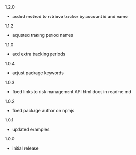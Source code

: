 1.2.0
  - added method to retrieve tracker by account id and name

1.1.2
  - adjusted traking period names

1.1.0
  - add extra tracking periods

1.0.4
  - adjust package keywords

1.0.3
  - fixed links to risk management API html docs in readme.md

1.0.2
  - fixed package author on npmjs

1.0.1
  - updated examples

1.0.0
  - initial release
